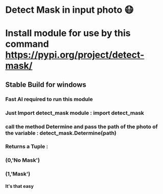 # Detect Mask in input photo :mask:
# Install module for use by this command https://pypi.org/project/detect-mask/
## Stable Build for windows

### Fast AI required to run this module
### Just Import detect_mask module : import detect_mask
### call the method Determine and pass the path of the photo of the variable : detect_mask.Determine(path)
### Returns a Tuple :
###  (0,'No Mask')
###  (1,'Mask')
#### It's that easy
